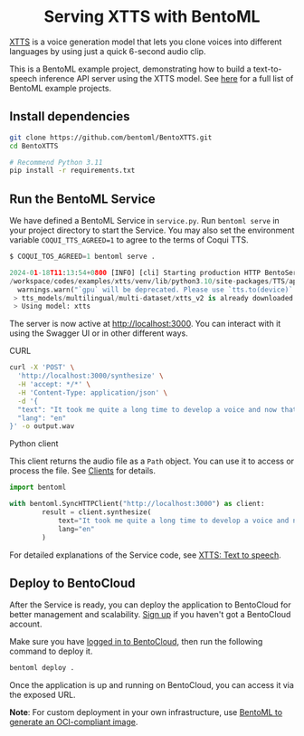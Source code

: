 <div align="center">
    <h1 align="center">Serving XTTS with BentoML</h1>
</div>

[XTTS](https://huggingface.co/coqui/XTTS-v2) is a voice generation model that lets you clone voices into different languages by using just a quick 6-second audio clip.

This is a BentoML example project, demonstrating how to build a text-to-speech inference API server using the XTTS model. See [here](https://github.com/bentoml/BentoML?tab=readme-ov-file#%EF%B8%8F-what-you-can-build-with-bentoml) for a full list of BentoML example projects.

## Install dependencies

```bash
git clone https://github.com/bentoml/BentoXTTS.git
cd BentoXTTS

# Recommend Python 3.11
pip install -r requirements.txt
```

## Run the BentoML Service

We have defined a BentoML Service in `service.py`. Run `bentoml serve` in your project directory to start the Service. You may also set the environment variable `COQUI_TTS_AGREED=1` to agree to the terms of Coqui TTS.

```python
$ COQUI_TOS_AGREED=1 bentoml serve .

2024-01-18T11:13:54+0800 [INFO] [cli] Starting production HTTP BentoServer from "service:XTTS" listening on http://localhost:3000 (Press CTRL+C to quit)
/workspace/codes/examples/xtts/venv/lib/python3.10/site-packages/TTS/api.py:70: UserWarning: `gpu` will be deprecated. Please use `tts.to(device)` instead.
  warnings.warn("`gpu` will be deprecated. Please use `tts.to(device)` instead.")
 > tts_models/multilingual/multi-dataset/xtts_v2 is already downloaded.
 > Using model: xtts
```

The server is now active at [http://localhost:3000](http://localhost:3000/). You can interact with it using the Swagger UI or in other different ways.

CURL

```bash
curl -X 'POST' \
  'http://localhost:3000/synthesize' \
  -H 'accept: */*' \
  -H 'Content-Type: application/json' \
  -d '{
  "text": "It took me quite a long time to develop a voice and now that I have it I am not going to be silent.",
  "lang": "en"
}' -o output.wav
```

Python client

This client returns the audio file as a `Path` object. You can use it to access or process the file. See [Clients](https://docs.bentoml.com/en/latest/guides/clients.html) for details.

```python
import bentoml

with bentoml.SyncHTTPClient("http://localhost:3000") as client:
        result = client.synthesize(
            text="It took me quite a long time to develop a voice and now that I have it I am not going to be silent.",
            lang="en"
        )
```

For detailed explanations of the Service code, see [XTTS: Text to speech](https://docs.bentoml.com/en/latest/use-cases/audio/xtts.html).

## Deploy to BentoCloud

After the Service is ready, you can deploy the application to BentoCloud for better management and scalability. [Sign up](https://www.bentoml.com/) if you haven't got a BentoCloud account.

Make sure you have [logged in to BentoCloud](https://docs.bentoml.com/en/latest/bentocloud/how-tos/manage-access-token.html), then run the following command to deploy it.

```bash
bentoml deploy .
```

Once the application is up and running on BentoCloud, you can access it via the exposed URL.

**Note**: For custom deployment in your own infrastructure, use [BentoML to generate an OCI-compliant image](https://docs.bentoml.com/en/latest/guides/containerization.html).
